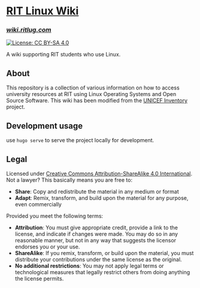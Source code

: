 [RIT Linux Wiki](https://wiki.ritlug.com)
============================================================

### [_wiki.ritlug.com_](https://wiki.ritlug.com)

[![License: CC BY-SA 4.0](https://img.shields.io/badge/License-CC%20BY--SA%204.0-lightgrey.svg)](https://creativecommons.org/licenses/by-sa/4.0)

A wiki supporting RIT students who use Linux.


## About

This repository is a collection of various information on how to access university resources at RIT using Linux Operating Systems and Open Source Software.
This wiki has been modified from the [UNICEF Inventory](https://github.com/UNICEF/inventory) project.


## Development usage

use `hugo serve` to serve the project locally for development.

## Legal

Licensed under [Creative Commons Attribution-ShareAlike 4.0 International](https://creativecommons.org/licenses/by-sa/4.0).
Not a lawyer?
This basically means you are free to:

* **Share**:
  Copy and redistribute the material in any medium or format
* **Adapt**:
  Remix, transform, and build upon the material for any purpose, even commercially

Provided you meet the following terms:

* **Attribution**:
  You must give appropriate credit, provide a link to the license, and indicate if changes were made.
  You may do so in any reasonable manner, but not in any way that suggests the licensor endorses you or your use.
* **ShareAlike**:
  If you remix, transform, or build upon the material, you must distribute your contributions under the same license as the original.
* **No additional restrictions**:
  You may not apply legal terms or technological measures that legally restrict others from doing anything the license permits.

